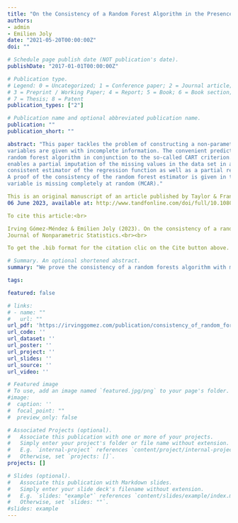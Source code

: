 ```yaml
---
title: "On the Consistency of a Random Forest Algorithm in the Presence of Missing Entries"
authors:
- admin
- Emilien Joly
date: "2021-05-20T00:00:00Z"
doi: ""

# Schedule page publish date (NOT publication's date).
publishDate: "2017-01-01T00:00:00Z"

# Publication type.
# Legend: 0 = Uncategorized; 1 = Conference paper; 2 = Journal article;
# 3 = Preprint / Working Paper; 4 = Report; 5 = Book; 6 = Book section;
# 7 = Thesis; 8 = Patent
publication_types: ["2"]

# Publication name and optional abbreviated publication name.
publication: ""
publication_short: ""

abstract: "This paper tackles the problem of constructing a non-parametric predictor when the latent
variables are given with incomplete information. The convenient predictor for this task is the
random forest algorithm in conjunction to the so-called CART criterion. The proposed technique
enables a partial imputation of the missing values in the data set in a way that suits both a
consistent estimator of the regression function as well as a partial recovery of the missing values.
A proof of the consistency of the random forest estimator is given in the case where each latent
variable is missing completely at random (MCAR)."

This is an original manuscript of an article published by Taylor & Francis in Journal of Nonparametric Statistics on
06 June 2023, available at: http://www.tandfonline.com/doi/full/10.1080/10485252.2023.2219783.<br><br>

To cite this article:<br>

Irving Gómez-Méndez & Emilien Joly (2023). On the consistency of a random forest algorithm in the presence of missing entries,
Journal of Nonparametric Statistics.<br><br>

To get the .bib format for the citation clic on the Cite button above.

# Summary. An optional shortened abstract.
summary: "We prove the consistency of a random forests algorithm with missing entries."

tags:

featured: false

# links:
# - name: ""
#   url: ""
url_pdf: 'https://irvinggomez.com/publication/consistency_of_random_forests_with_missing_values/Consistency_Missing_Random_Forests.pdf'
url_code: ''
url_dataset: ''
url_poster: ''
url_project: ''
url_slides: ''
url_source: ''
url_video: ''

# Featured image
# To use, add an image named `featured.jpg/png` to your page's folder.
#image:
#  caption: ''
#  focal_point: ""
#  preview_only: false

# Associated Projects (optional).
#   Associate this publication with one or more of your projects.
#   Simply enter your project's folder or file name without extension.
#   E.g. `internal-project` references `content/project/internal-project/index.md`.
#   Otherwise, set `projects: []`.
projects: []

# Slides (optional).
#   Associate this publication with Markdown slides.
#   Simply enter your slide deck's filename without extension.
#   E.g. `slides: "example"` references `content/slides/example/index.md`.
#   Otherwise, set `slides: ""`.
#slides: example
---
```

